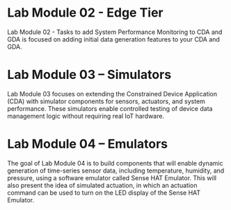# Lab Module 02 - Edge Tier
Lab Module 02 - Tasks to add System Performance Monitoring to CDA and GDA is focused on adding initial data generation features to your CDA and GDA. 

# Lab Module 03 – Simulators
Lab Module 03 focuses on extending the Constrained Device Application (CDA) with simulator components for sensors, actuators, and system performance. These simulators enable controlled testing of device data management logic without requiring real IoT hardware.

# Lab Module 04 – Emulators
The goal of Lab Module 04 is to build components that will enable dynamic generation of time-series sensor data, including temperature, humidity, and pressure, using a software emulator called Sense HAT Emulator. This will also present the idea of simulated actuation, in which an actuation command can be used to turn on the LED display of the Sense HAT Emulator.

